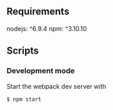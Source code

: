 ## Requirements

nodejs: ^6.9.4
npm: ^3.10.10

## Scripts

### Development mode

Start the webpack dev server with
```
$ npm start
```
